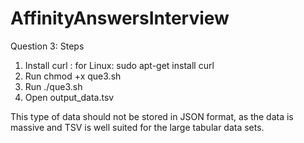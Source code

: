 # AffinityAnswersInterview
Question 3:
Steps
1. Install curl :
   for Linux: sudo apt-get install curl
2. Run chmod +x que3.sh
3. Run ./que3.sh
4. Open output_data.tsv

This type of data should not be stored in JSON format, as the data is massive and TSV is well suited for the large tabular data sets.
